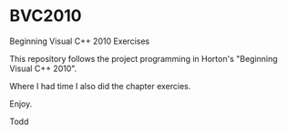 BVC2010
=======

Beginning Visual C++ 2010 Exercises

This repository follows the project programming in Horton's "Beginning Visual C++ 2010".

Where I had time I also did the chapter exercies.

Enjoy.

Todd
